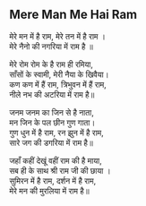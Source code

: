 ## Mere Man Me Hai Ram


मेरे मन में है राम, मेरे तन में है राम ।  
मेरे नैनो की नगरिया में राम है ॥

मेरे रोम रोम के है राम ही रमिया,  
साँसों के स्वामी, मेरी नैया के खिवैया।  
कण कण में हैं राम, त्रिभुवन में हैं राम,  
नीले नभ की अटरिया में राम है॥

जनम जनम का जिन से है नाता,  
मन जिन के पल छीन गुण गाता।  
गुण धुन में है राम, रन झुन में है राम,  
सारे जग की डगरिया में राम है॥

जहाँ कहीं देखूं वहीं राम की है माया,  
सब ही के साथ श्री राम जी की छाया ।  
सुमिरन में है राम, दर्शन में है राम,  
मेरे मन की मुरलिया में राम है॥

